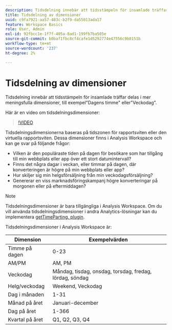 ```yaml
---
description: Tidsdelning innebär att tidsstämpeln för insamlade träffar delas i mer meningsfulla dimensioner, till exempel"Dagens timme" eller"Veckodag".
title: Tidsdelning av dimensioner
uuid: c9fa7921-aa57-483c-b2f9-da55013ada17
feature: Workspace Basics
role: User, Admin
exl-id: 92fbcc1e-1f7f-405a-8ad1-199fb7ba505e
source-git-commit: b0baf1fbc8cf4cafe1d5292774e47556c9b0151b
workflow-type: tm+mt
source-wordcount: '237'
ht-degree: 2%

---
```


# Tidsdelning av dimensioner

Tidsdelning innebär att tidsstämpeln för insamlade träffar delas i mer meningsfulla dimensioner, till exempel&quot;Dagens timme&quot; eller&quot;Veckodag&quot;.

Här är en video om tidsdelningsdimensioner:

>[!VIDEO](https://video.tv.adobe.com/v/23727/?quality=12)

Tidsdelningsdimensionerna baseras på tidszonen för rapportsviten eller den virtuella rapportsviten. Dessa dimensioner finns i Analysis Workspace och kan ge svar på följande frågor:

* Vilken är den populäraste tiden på dagen för besökare som har tillgång till min webbplats eller app över ett stort datumintervall?
* Finns det några dagar i veckan, eller timmar på dagen, där konverteringen är högre på min webbplats eller app?
* Hur skiljer sig min helgsförsäljning från min veckodagsförsäljning?
* Genererar en viss marknadsföringskampanj högre konverteringar på morgonen eller på eftermiddagen?

>[!NOTE]
>
>Tidsdelningsdimensioner är bara tillgängliga i Analysis Workspace. Om du vill använda tidsdelningsdimensioner i andra Analytics-lösningar kan du implementera [getTimeParting, plugin](https://experienceleague.adobe.com/docs/analytics/implementation/vars/plugins/gettimeparting.html).

Tidsdelningsdimensioner i Analysis Workspace är:

| Dimension | Exempelvärden |
| --- | --- |
| Timme på dagen | 0-23 |
| AM/PM | AM, PM |
| Veckodag | Måndag, tisdag, onsdag, torsdag, fredag, lördag, söndag |
| Helg/veckodag | Weekend, Veckodag |
| Dag i månaden | 1-31 |
| Månad på året | Januari-december |
| Dag på året | 1-366 |
| Kvartal på året | Q1, Q2, Q3, Q4 |
